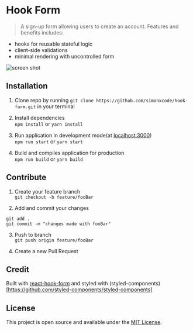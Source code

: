 # Hook Form
> A sign-up form allowing users to create an account. Features and benefits includes: 
- hooks for reusable stateful logic  
- client-side validations       
- minimal rendering with uncontrolled form  

![screen shot](hook-form/public/images/screenShot.jpg)

## Installation
1. Clone repo by running `git clone https://github.com/simonxcode/hook-form.git` in your terminal

2. Install dependencies  
`npm install` or `yarn install`

3. Run application in development mode(at [localhost:3000](http://localhost:3000/))  
`npm run start` or  `yarn start`

4. Build and compiles application for production  
`npm run build` or `yarn build`

## Contribute
1. Create your feature branch  
`git checkout -b feature/fooBar` 

2. Add and commit your changes 
```
git add .
git commit -m "changes made with fooBar"
```
3. Push to branch  
`git push origin feature/fooBar`

4. Create a new Pull Request 

## Credit
Built with [react-hook-form](https://github.com/react-hook-form/react-hook-form) and styled with (styled-components)[https://github.com/styled-components/styled-components]

## License
This project is open source and available under the [MIT License](LICENSE). 



